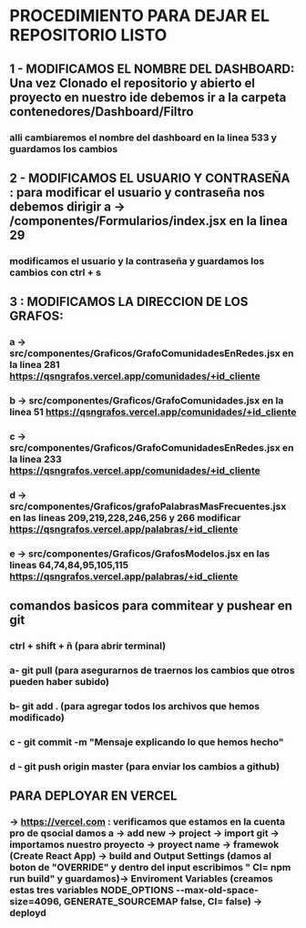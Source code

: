 # PROCEDIMIENTO PARA DEJAR EL REPOSITORIO LISTO

## 1 - MODIFICAMOS EL NOMBRE DEL DASHBOARD:  Una vez Clonado el repositorio y abierto el proyecto en nuestro ide debemos ir a la carpeta contenedores/Dashboard/Filtro 
### alli cambiaremos el nombre del dashboard en la linea 533  y guardamos los cambios 

## 2 - MODIFICAMOS EL USUARIO Y CONTRASEÑA : para modificar el usuario y contraseña nos debemos dirigir a -> /componentes/Formularios/index.jsx en la linea 29
### modificamos el usuario y la contraseña y guardamos los cambios con ctrl + s

## 3 :  MODIFICAMOS LA DIRECCION DE LOS GRAFOS: 
### a -> src/componentes/Graficos/GrafoComunidadesEnRedes.jsx en la linea 281 https://qsngrafos.vercel.app/comunidades/+id_cliente 
### b -> src/componentes/Graficos/GrafoComunidades.jsx en la linea 51 https://qsngrafos.vercel.app/comunidades/+id_cliente
### c -> src/componentes/Graficos/GrafoComunidadesEnRedes.jsx en la linea 233 https://qsngrafos.vercel.app/comunidades/+id_cliente
### d -> src/componentes/Graficos/grafoPalabrasMasFrecuentes.jsx en las lineas 209,219,228,246,256 y 266 modificar https://qsngrafos.vercel.app/palabras/+id_cliente
### e -> src/componentes/Graficos/GrafosModelos.jsx en las lineas 64,74,84,95,105,115 https://qsngrafos.vercel.app/palabras/+id_cliente

## comandos basicos para commitear y pushear en git
### ctrl + shift + ñ (para abrir terminal)
### a- git pull (para asegurarnos de traernos los cambios  que otros pueden haber subido)
### b- git add . (para agregar todos los archivos que hemos modificado)
### c - git commit -m "Mensaje explicando lo que hemos hecho"
### d - git push origin master (para enviar los cambios a github)

## PARA DEPLOYAR EN VERCEL
###  -> https://vercel.com : verificamos que estamos en la cuenta pro de qsocial damos a -> add new -> project -> import git -> importamos nuestro proyecto -> proyect name -> framewok (Create React App) -> build and Output Settings (damos al boton de "OVERRIDE" y dentro del input escribimos " CI= npm run build" y guardamos)-> Enviroment Variables (creamos estas tres variables NODE_OPTIONS  --max-old-space-size=4096, GENERATE_SOURCEMAP  false, CI= false) -> deployd